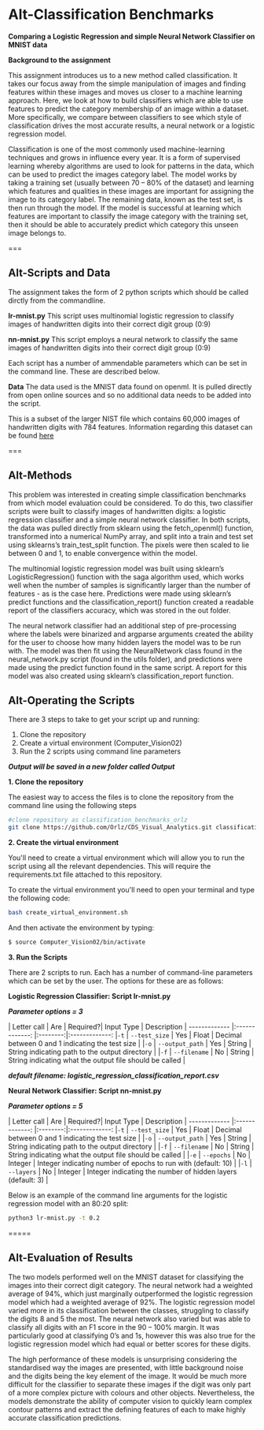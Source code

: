 
Alt-Classification Benchmarks
===

**Comparing a Logistic Regression and simple Neural Network Classifier on MNIST data**

__Background to the assignment__

This assignment introduces us to a new method called classification. It takes our focus away from the simple manipulation of images and finding features within these images and moves us closer to a machine learning approach. Here, we look at how to build classifiers which are able to use features to predict the category membership of an image within a dataset. More specifically, we compare between classifiers to see which style of classification drives the most accurate results, a neural network or a logistic regression model. 


Classification is one of the most commonly used machine-learning techniques and grows in influence every year. It is a form of supervised learning whereby algorithms are used to look for patterns in the data, which can be used to predict the images category label. The model works by taking a training set (usually between 70 – 80% of the dataset) and learning which features and qualities in these images are important for assigning the image to its category label. The remaining data, known as the test set, is then run through the model. If the model is successful at learning which features are important to classify the image category with the training set, then it should be able to accurately predict which category this unseen image belongs to.

===


Alt-Scripts and Data
---

The assignment takes the form of 2 python scripts which should be called dirctly from the commandline. 


**lr-mnist.py**  This script uses multinomial logistic regression to classify images of handwritten digits into their correct digit group (0:9)


**nn-mnist.py**  This script employs a neural network to classify the same images of handwritten digits into their correct digit group (0:9)

Each script has a number of ammendable parameters which can be set in the command line. These are described below. 

__Data__ 
The data used is the MNIST data found on openml. It is pulled directly from open online sources and so no additional data needs to be added into the script.

This is a subset of the larger NIST file which contains 60,000 images of handwritten digits with 784 features. 
Information regarding this dataset can be found [here](https://www.openml.org/d/554)


===


Alt-Methods
---

This problem was interested in creating simple classification benchmarks from which model evaluation could be considered. To do this, two classifier scripts were built to classify images of handwritten digits: a logistic regression classifier and a simple neural network classifier. In both scripts, the data was pulled directly from sklearn using the fetch_openml() function, transformed into a numerical NumPy array, and split into a train and test set using  sklearns’s train_test_split function. The pixels were then scaled to lie between 0 and 1, to enable convergence within the model. 

The multinomial logistic regression model was built using sklearn’s LogisticRegression() function with the saga algorithm used, which works well when the number of samples is significantly larger than the number of features - as is the case here. Predictions were made using sklearn’s predict functions and the classification_report() function created a readable report of the classifiers accuracy, which was stored in the out folder. 

The neural network classifier had an additional step of pre-processing where the labels were binarized and argparse arguments created the ability for the user to choose how many hidden layers the model was to be run with. The model was then fit using the NeuralNetwork class found in the neural_network.py script (found in the utils folder), and predictions were made using the predict function found in the same script. A report for this model was also created using sklearn’s classification_report function. 



Alt-Operating the Scripts
---

There are 3 steps to take to get your script up and running:
1. Clone the repository 
2. Create a virtual environment (Computer_Vision02) 
3. Run the 2 scripts using command line parameters

___Output will be saved in a new folder called Output___

__1. Clone the repository__ 

The easiest way to access the files is to clone the repository from the command line using the following steps 

```bash
#clone repository as classification_benchmarks_orlz
git clone https://github.com/Orlz/CDS_Visual_Analytics.git classification_benchmarks_orlz

```


__2. Create the virtual environment__

You'll need to create a virtual environment which will allow you to run the script using all the relevant dependencies. This will require the requirements.txt file attached to this repository. 


To create the virtual environment you'll need to open your terminal and type the following code: 

```bash
bash create_virtual_environment.sh
```
And then activate the environment by typing: 
```bash
$ source Computer_Vision02/bin/activate
```


__3. Run the Scripts__

There are 2 scripts to run. Each has a number of command-line parameters which can be set by the user. The options for these are as follows: 

**Logistic Regression Classifier: Script lr-mnist.py**

___Parameter options = 3___

| Letter call   | Are             | Required?| Input Type   | Description
| ------------- |:-------------:  |:--------:|:-------------:
|`-t`           | `--test_size`   | Yes      | Float        | Decimal between 0 and 1 indicating the test size        |
|`-o`           | `--output_path` | Yes      | String       | String indicating path to the output directory          |
|`-f`           | `--filename`    | No       | String       | String indicating what the output file should be called |


___default filename: logistic_regression_classification_report.csv___

**Neural Network Classifier: Script nn-mnist.py**

___Parameter options = 5___

| Letter call   | Are             | Required?| Input Type   | Description
| ------------- |:-------------:  |:--------:|:-------------:
|`-t`           | `--test_size`   | Yes      | Float        | Decimal between 0 and 1 indicating the test size              |
|`-o`           | `--output_path` | Yes      | String       | String indicating path to the output directory                |
|`-f`           | `--filename`    | No       | String       | String indicating what the output file should be called       |
|`-e`           | `--epochs`      | No       | Integer      | Integer indicating number of epochs to run with (default: 10) |
|`-l`           | `--layers`      | No       | Integer      | Integer indicating the number of hidden layers (default: 3)   |


Below is an example of the command line arguments for the logistic regression model with an 80:20 split: 

```bash
python3 lr-mnist.py -t 0.2 
```

=====


Alt-Evaluation of Results 
-----------------------------

The two models performed well on the MNIST dataset for classifying the images into their correct digit category. The neural network had a weighted average of 94%, which just marginally outperformed the logistic regression model which had a weighted average of 92%. The logistic regression model varied more in its classification between the classes, struggling to classify the digits 8 and 5 the most. The neural network also varied but was able to classify all digits with an F1 score in the 90 – 100% margin. It was particularly good at classifying 0’s and 1s, however this was also true for the logistic regression model which had equal or better scores for these digits. 

The high performance of these models is unsurprising considering the standardised way the images are presented, with little background noise and the digits being the key element of the image. It would be much more difficult for the classifier to separate these images if the digit was only part of a more complex picture with colours and other objects. Nevertheless, the models demonstrate the ability of computer vision to quickly learn complex contour patterns and extract the defining features of each to make highly accurate classification predictions. 




